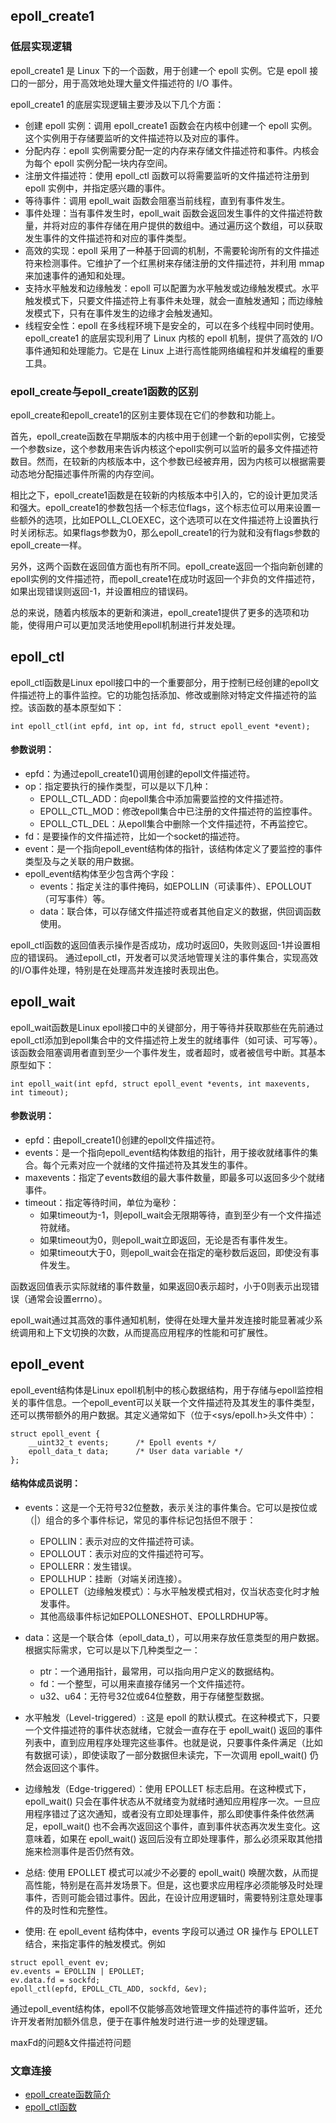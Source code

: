 ## epoll_create1

### 低层实现逻辑
epoll_create1 是 Linux 下的一个函数，用于创建一个 epoll 实例。它是 epoll 接口的一部分，用于高效地处理大量文件描述符的 I/O 事件。

epoll_create1 的底层实现逻辑主要涉及以下几个方面：

- 创建 epoll 实例：调用 epoll_create1 函数会在内核中创建一个 epoll 实例。这个实例用于存储要监听的文件描述符以及对应的事件。
- 分配内存：epoll 实例需要分配一定的内存来存储文件描述符和事件。内核会为每个 epoll 实例分配一块内存空间。
- 注册文件描述符：使用 epoll_ctl 函数可以将需要监听的文件描述符注册到 epoll 实例中，并指定感兴趣的事件。
- 等待事件：调用 epoll_wait 函数会阻塞当前线程，直到有事件发生。
- 事件处理：当有事件发生时，epoll_wait 函数会返回发生事件的文件描述符数量，并将对应的事件存储在用户提供的数组中。通过遍历这个数组，可以获取发生事件的文件描述符和对应的事件类型。
- 高效的实现：epoll 采用了一种基于回调的机制，不需要轮询所有的文件描述符来检测事件。它维护了一个红黑树来存储注册的文件描述符，并利用 mmap 来加速事件的通知和处理。
- 支持水平触发和边缘触发：epoll 可以配置为水平触发或边缘触发模式。水平触发模式下，只要文件描述符上有事件未处理，就会一直触发通知；而边缘触发模式下，只有在事件发生的边缘才会触发通知。
- 线程安全性：epoll 在多线程环境下是安全的，可以在多个线程中同时使用。
epoll_create1 的底层实现利用了 Linux 内核的 epoll 机制，提供了高效的 I/O 事件通知和处理能力。它是在 Linux 上进行高性能网络编程和并发编程的重要工具。

### epoll_create与epoll_create1函数的区别
epoll_create和epoll_create1的区别主要体现在它们的参数和功能上。

首先，epoll_create函数在早期版本的内核中用于创建一个新的epoll实例，它接受一个参数size，这个参数用来告诉内核这个epoll实例可以监听的最多文件描述符数目。然而，在较新的内核版本中，这个参数已经被弃用，因为内核可以根据需要动态地分配描述事件所需的内存空间。

相比之下，epoll_create1函数是在较新的内核版本中引入的，它的设计更加灵活和强大。epoll_create1的参数包括一个标志位flags，这个标志位可以用来设置一些额外的选项，比如EPOLL_CLOEXEC，这个选项可以在文件描述符上设置执行时关闭标志。如果flags参数为0，那么epoll_create1的行为就和没有flags参数的epoll_create一样。

另外，这两个函数在返回值方面也有所不同。epoll_create返回一个指向新创建的epoll实例的文件描述符，而epoll_create1在成功时返回一个非负的文件描述符，如果出现错误则返回-1，并设置相应的错误码。

总的来说，随着内核版本的更新和演进，epoll_create1提供了更多的选项和功能，使得用户可以更加灵活地使用epoll机制进行并发处理。

## epoll_ctl

epoll_ctl函数是Linux epoll接口中的一个重要部分，用于控制已经创建的epoll文件描述符上的事件监控。它的功能包括添加、修改或删除对特定文件描述符的监控。该函数的基本原型如下：
```
int epoll_ctl(int epfd, int op, int fd, struct epoll_event *event);
```
#### 参数说明：
- epfd：为通过epoll_create1()调用创建的epoll文件描述符。
- op：指定要执行的操作类型，可以是以下几种：
  - EPOLL_CTL_ADD：向epoll集合中添加需要监控的文件描述符。
  - EPOLL_CTL_MOD：修改epoll集合中已注册的文件描述符的监控事件。
  - EPOLL_CTL_DEL：从epoll集合中删除一个文件描述符，不再监控它。
- fd：是要操作的文件描述符，比如一个socket的描述符。
- event：是一个指向epoll_event结构体的指针，该结构体定义了要监控的事件类型及与之关联的用户数据。
- epoll_event结构体至少包含两个字段：
  - events：指定关注的事件掩码，如EPOLLIN（可读事件）、EPOLLOUT（可写事件）等。
  - data：联合体，可以存储文件描述符或者其他自定义的数据，供回调函数使用。
    
epoll_ctl函数的返回值表示操作是否成功，成功时返回0，失败则返回-1并设置相应的错误码。
通过epoll_ctl，开发者可以灵活地管理关注的事件集合，实现高效的I/O事件处理，特别是在处理高并发连接时表现出色。

## epoll_wait
epoll_wait函数是Linux epoll接口中的关键部分，用于等待并获取那些在先前通过epoll_ctl添加到epoll集合中的文件描述符上发生的就绪事件（如可读、可写等）。该函数会阻塞调用者直到至少一个事件发生，或者超时，或者被信号中断。其基本原型如下：

```
int epoll_wait(int epfd, struct epoll_event *events, int maxevents, int timeout);
```
#### 参数说明：
- epfd：由epoll_create1()创建的epoll文件描述符。
- events：是一个指向epoll_event结构体数组的指针，用于接收就绪事件的集合。每个元素对应一个就绪的文件描述符及其发生的事件。
- maxevents：指定了events数组的最大事件数量，即最多可以返回多少个就绪事件。
- timeout：指定等待时间，单位为毫秒：
  - 如果timeout为-1，则epoll_wait会无限期等待，直到至少有一个文件描述符就绪。
  - 如果timeout为0，则epoll_wait立即返回，无论是否有事件发生。
  - 如果timeout大于0，则epoll_wait会在指定的毫秒数后返回，即使没有事件发生。
  
函数返回值表示实际就绪的事件数量，如果返回0表示超时，小于0则表示出现错误（通常会设置errno）。

epoll_wait通过其高效的事件通知机制，使得在处理大量并发连接时能显著减少系统调用和上下文切换的次数，从而提高应用程序的性能和可扩展性。

## epoll_event

epoll_event结构体是Linux epoll机制中的核心数据结构，用于存储与epoll监控相关的事件信息。一个epoll_event可以关联一个文件描述符及其发生的事件类型，还可以携带额外的用户数据。其定义通常如下（位于<sys/epoll.h>头文件中）：
```
struct epoll_event {
    __uint32_t events;      /* Epoll events */
    epoll_data_t data;      /* User data variable */
};
```

#### 结构体成员说明：
- events：这是一个无符号32位整数，表示关注的事件集合。它可以是按位或（|）组合的多个事件标记，常见的事件标记包括但不限于：
  - EPOLLIN：表示对应的文件描述符可读。
  - EPOLLOUT：表示对应的文件描述符可写。
  - EPOLLERR：发生错误。
  - EPOLLHUP：挂断（对端关闭连接）。
  - EPOLLET（边缘触发模式）：与水平触发模式相对，仅当状态变化时才触发事件。
  - 其他高级事件标记如EPOLLONESHOT、EPOLLRDHUP等。
  
- data：这是一个联合体（epoll_data_t），可以用来存放任意类型的用户数据。根据实际需求，它可以是以下几种类型之一：
  - ptr：一个通用指针，最常用，可以指向用户定义的数据结构。
  - fd：一个整型，可以用来直接存储另一个文件描述符。
  - u32、u64：无符号32位或64位整数，用于存储整型数据。

- 水平触发（Level-triggered）: 这是 epoll 的默认模式。在这种模式下，只要一个文件描述符的事件状态就绪，它就会一直存在于 epoll_wait() 返回的事件列表中，直到应用程序处理完这些事件。也就是说，只要事件条件满足（比如有数据可读），即使读取了一部分数据但未读完，下一次调用 epoll_wait() 仍然会返回这个事件。
- 边缘触发（Edge-triggered）：使用 EPOLLET 标志启用。在这种模式下，epoll_wait() 只会在事件状态从不就绪变为就绪时通知应用程序一次。一旦应用程序错过了这次通知，或者没有立即处理事件，那么即使事件条件依然满足，epoll_wait() 也不会再次返回这个事件，直到事件状态再次发生变化。这意味着，如果在 epoll_wait() 返回后没有立即处理事件，那么必须采取其他措施来检测事件是否仍然有效。
- 总结: 使用 EPOLLET 模式可以减少不必要的 epoll_wait() 唤醒次数，从而提高性能，特别是在高并发场景下。但是，这也要求应用程序必须能够及时处理事件，否则可能会错过事件。因此，在设计应用逻辑时，需要特别注意处理事件的及时性和完整性。
- 使用: 在 epoll_event 结构体中，events 字段可以通过 OR 操作与 EPOLLET 结合，来指定事件的触发模式。例如
```
struct epoll_event ev;
ev.events = EPOLLIN | EPOLLET;
ev.data.fd = sockfd;
epoll_ctl(epfd, EPOLL_CTL_ADD, sockfd, &ev);
```

通过epoll_event结构体，epoll不仅能够高效地管理文件描述符的事件监听，还允许开发者附加额外信息，便于在事件触发时进行进一步的处理逻辑。

maxFd的问题&文件描述符问题

### 文章连接
- [epoll_create函数简介](https://www.cnblogs.com/yubo-guan/p/17997722)
- [epoll_ctl函数](https://www.cnblogs.com/yubo-guan/p/17997734)